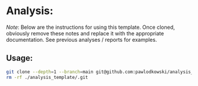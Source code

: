 # Analysis: <Name>

_Note_: Below are the instructions for using this template. Once cloned, obviously remove these
notes and replace it with the appropriate documentation. See previous analyses / reports for examples.
    
## Usage:
    
```bash
git clone --depth=1 --branch=main git@github.com:pawlodkowski/analysis_template.git && \
rm -rf ./analysis_template/.git
```


